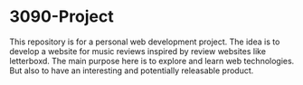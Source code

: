 # 3090-Project

This repository is for a personal web development project. The idea is to develop a website for music reviews inspired by review websites like letterboxd. The main purpose here is to explore and learn web technologies. But also to have an interesting and potentially releasable product.
